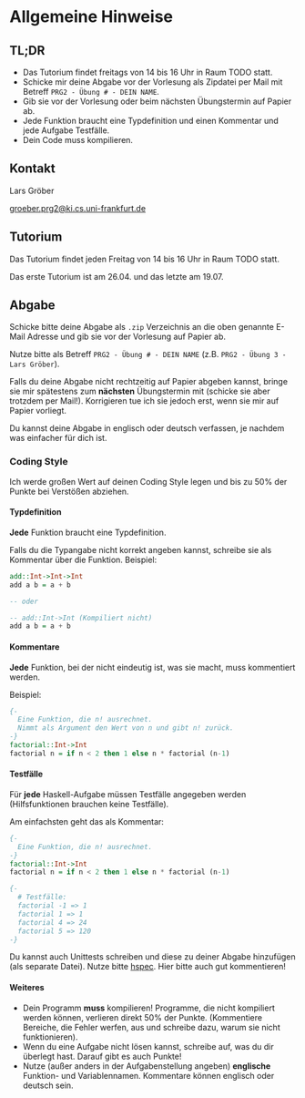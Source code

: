 # Allgemeine Hinweise

## TL;DR

- Das Tutorium findet freitags von 14 bis 16 Uhr in Raum TODO statt.
- Schicke mir deine Abgabe vor der Vorlesung als Zipdatei per Mail mit Betreff `PRG2 - Übung # - DEIN NAME`.
- Gib sie vor der Vorlesung oder beim nächsten Übungstermin auf Papier ab.
- Jede Funktion braucht eine Typdefinition und einen Kommentar und jede Aufgabe Testfälle.
- Dein Code muss kompilieren.

## Kontakt

Lars Gröber

groeber.prg2@ki.cs.uni-frankfurt.de

## Tutorium

Das Tutorium findet jeden Freitag von 14 bis 16 Uhr in Raum TODO statt.

Das erste Tutorium ist am 26.04. und das letzte am 19.07.

## Abgabe

Schicke bitte deine Abgabe als `.zip` Verzeichnis an die oben genannte E-Mail Adresse und gib sie vor der Vorlesung auf Papier ab.

Nutze bitte als Betreff `PRG2 - Übung # - DEIN NAME` (z.B. `PRG2 - Übung 3 - Lars Gröber`).

Falls du deine Abgabe nicht rechtzeitig auf Papier abgeben kannst, bringe sie mir spätestens zum **nächsten** Übungstermin mit (schicke sie aber trotzdem per Mail!). Korrigieren tue ich sie jedoch erst, wenn sie mir auf Papier vorliegt.

Du kannst deine Abgabe in englisch oder deutsch verfassen, je nachdem was einfacher für dich ist.

### Coding Style

Ich werde großen Wert auf deinen Coding Style legen und bis zu 50% der Punkte bei Verstößen abziehen.

#### Typdefinition

**Jede** Funktion braucht eine Typdefinition.

Falls du die Typangabe nicht korrekt angeben kannst, schreibe sie als Kommentar über die Funktion. Beispiel:

```haskell
add::Int->Int->Int
add a b = a + b

-- oder

-- add::Int->Int (Kompiliert nicht)
add a b = a + b
```

#### Kommentare

**Jede** Funktion, bei der nicht eindeutig ist, was sie macht, muss kommentiert werden.

Beispiel:

```haskell
{-
  Eine Funktion, die n! ausrechnet.
  Nimmt als Argument den Wert von n und gibt n! zurück.
-}
factorial::Int->Int
factorial n = if n < 2 then 1 else n * factorial (n-1)
```

#### Testfälle

Für **jede** Haskell-Aufgabe müssen Testfälle angegeben werden (Hilfsfunktionen brauchen keine Testfälle).

Am einfachsten geht das als Kommentar:

```haskell
{-
  Eine Funktion, die n! ausrechnet.
-}
factorial::Int->Int
factorial n = if n < 2 then 1 else n * factorial (n-1)

{-
  # Testfälle:
  factorial -1 => 1
  factorial 1 => 1
  factorial 4 => 24
  factorial 5 => 120
-}
```

Du kannst auch Unittests schreiben und diese zu deiner Abgabe hinzufügen (als separate Datei). Nutze bitte [hspec](http://hackage.haskell.org/package/hspec). Hier bitte auch gut kommentieren!

#### Weiteres

- Dein Programm **muss** kompilieren! Programme, die nicht kompiliert werden können, verlieren direkt 50% der Punkte. (Kommentiere Bereiche, die Fehler werfen, aus und schreibe dazu, warum sie nicht funktionieren).
- Wenn du eine Aufgabe nicht lösen kannst, schreibe auf, was du dir überlegt hast. Darauf gibt es auch Punkte!
- Nutze (außer anders in der Aufgabenstellung angeben) **englische** Funktion- und Variablennamen. Kommentare können englisch oder deutsch sein.
